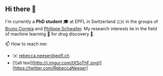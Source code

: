 ## Hi there 👋

I'm currently a **PhD student** :mortar_board: at EPFL in Switzerland :switzerland: in the groups of [Bruno Correia](https://www.epfl.ch/labs/lpdi/) and [Philippe Schwaller](https://schwallergroup.github.io). My research interests lie in the field of machine learning :robot: for drug discovery :pill:.   

📫 How to reach me:
- :envelope: rebecca.neeser@epfl.ch
- [![alt text][http://i.imgur.com/tXSoThF.png]][https://twitter.com/RebeccaNeeser]
